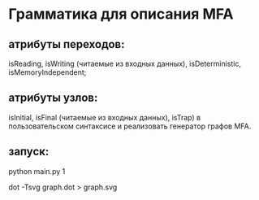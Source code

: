 # Грамматика для описания MFA
## атрибуты переходов: 
isReading, isWriting (читаемые из входных данных), isDeterministic, isMemoryIndependent; 

## атрибуты узлов: 
isInitial, isFinal (читаемые из входных данных), isTrap) в пользовательском синтаксисе и реализовать генератор графов MFA. 

## запуск:
python main.py 1

dot -Tsvg graph.dot > graph.svg
